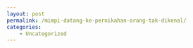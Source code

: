 ```yaml
---
layout: post
permalink: /mimpi-datang-ke-pernikahan-orang-tak-dikenal/
categories:
    - Uncategorized
---
```


